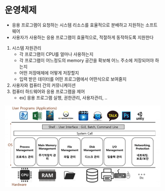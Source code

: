 # 운영체제
- 응용 프로그램이 요청하는 시스템 리소스를 효율적으로 분배하고 지원하는 소프트웨어
- 사용자가 사용하는 응용 프로그램이 효율적으로, 적절하게 동작하도록 지원한다
1. 시스템 자원관리
    - 각 프로그램이 CPU를 얼마나 사용하는지
    - 각 프로그램이 어느정도의 memory 공간을 확보해 어느 주소에 저장되어야 하는지
    - 어떤 저장매체에 어떻게 저장할지
    - 입력 받은 데이터를 어떤 프로그램에서 어떤식으로 보여줄지
2. 사용자와 컴퓨터 간의 커뮤니케이션
3. 컴퓨터 하드웨어와 응용 프로그램을 제어
    - ex] 응용 프로그램 실행, 권한관리, 사용자관리, ..
    
![os](https://github.com/yooooonk/TIL/blob/master/img/os.PNG)

